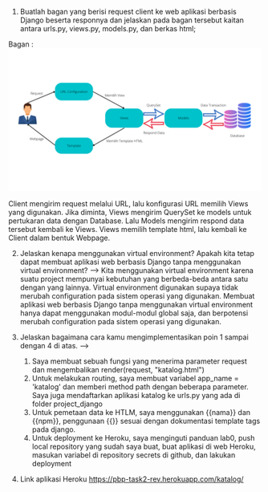 1. Buatlah bagan yang berisi request client ke web aplikasi berbasis Django beserta responnya dan jelaskan pada bagan tersebut kaitan antara urls.py, views.py, models.py, dan berkas html;

Bagan :
![]('../../Bagan-Alur-DJango.png?')

Client mengirim request melalui URL, lalu konfigurasi URL memilih Views yang digunakan. Jika diminta, Views mengirim QuerySet ke models untuk
pertukaran data dengan Database. Lalu Models mengirim respond data tersebut kembali ke Views. Views memilih template html, lalu kembali ke Client dalam bentuk Webpage.

2. Jelaskan kenapa menggunakan virtual environment? Apakah kita tetap dapat membuat aplikasi web berbasis Django tanpa menggunakan virtual environment?
--> Kita menggunakan virtual environment karena suatu project mempunyai kebutuhan yang berbeda-beda antara satu dengan yang lainnya. Virtual environment digunakan
supaya tidak merubah configuration pada sistem operasi yang digunakan.
Membuat aplikasi web berbasis Django tanpa menggunakan virtual environment hanya dapat menggunakan modul-modul global saja, dan berpotensi merubah configuration
pada sistem operasi yang digunakan.

3. Jelaskan bagaimana cara kamu mengimplementasikan poin 1 sampai dengan 4 di atas.
--> 
    1. Saya membuat sebuah fungsi yang menerima parameter request dan mengembalikan render(request, "katalog.html")
    2. Untuk melakukan routing, saya membuat variabel app_name = 'katalog' dan memberi method path dengan beberapa parameter. Saya juga mendaftarkan aplikasi katalog
       ke urls.py yang ada di folder project_django
    3. Untuk pemetaan data ke HTLM, saya menggunakan {{nama}} dan {{npm}}, penggunaan {{}} sesuai dengan dokumentasi template tags pada django.
    4. Untuk deployment ke Heroku, saya menginguti panduan lab0, push local repository yang sudah saya buat, buat aplikasi di web Heroku, masukan variabel di repository
       secrets di github, dan lakukan deployment

4. Link aplikasi Heroku
https://pbp-task2-rev.herokuapp.com/katalog/
